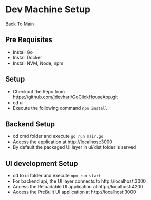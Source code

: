 # Dev Machine Setup

[Back To Main](README.md)

## Pre Requisites
- Install Go
- Install Docker
- Install NVM, Node, npm

## Setup
- Checkout the Repo from https://github.com/jdevhari/GoClickHouseApp.git
- cd ui
- Execute the following command
  ``` npm install ```
  
## Backend Setup
- cd cmd folder and execute ```go run main.go ```
- Access the application at http://localhost:3000
- By default the packaged UI layer in ui/dist folder is served

## UI development Setup
- cd to ui folder and execute ```npm run start ```
- For backend api, the UI layer connects to http://localhost:3000
- Access the Reloadable UI application at http://localhost:4200
- Access the PreBuilt   UI application at http://localhost:3000
